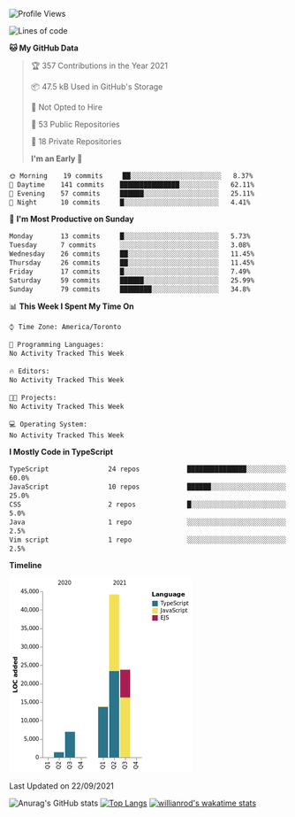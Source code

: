 <!--START_SECTION:waka-->

![Profile Views](http://img.shields.io/badge/Profile%20Views-0-blue)

![Lines of code](https://img.shields.io/badge/From%20Hello%20World%20I%27ve%20Written-90070%20lines%20of%20code-blue)

**🐱 My GitHub Data**

> 🏆 357 Contributions in the Year 2021
>
> 📦 47.5 kB Used in GitHub's Storage
>
> 🚫 Not Opted to Hire
>
> 📜 53 Public Repositories
>
> 🔑 18 Private Repositories
>
> **I'm an Early 🐤**

```text
🌞 Morning    19 commits     ██░░░░░░░░░░░░░░░░░░░░░░░   8.37%
🌆 Daytime    141 commits    ███████████████░░░░░░░░░░   62.11%
🌃 Evening    57 commits     ██████░░░░░░░░░░░░░░░░░░░   25.11%
🌙 Night      10 commits     █░░░░░░░░░░░░░░░░░░░░░░░░   4.41%

```

📅 **I'm Most Productive on Sunday**

```text
Monday       13 commits     █░░░░░░░░░░░░░░░░░░░░░░░░   5.73%
Tuesday      7 commits      ░░░░░░░░░░░░░░░░░░░░░░░░░   3.08%
Wednesday    26 commits     ██░░░░░░░░░░░░░░░░░░░░░░░   11.45%
Thursday     26 commits     ██░░░░░░░░░░░░░░░░░░░░░░░   11.45%
Friday       17 commits     █░░░░░░░░░░░░░░░░░░░░░░░░   7.49%
Saturday     59 commits     ██████░░░░░░░░░░░░░░░░░░░   25.99%
Sunday       79 commits     ████████░░░░░░░░░░░░░░░░░   34.8%

```

📊 **This Week I Spent My Time On**

```text
⌚︎ Time Zone: America/Toronto

💬 Programming Languages:
No Activity Tracked This Week

🔥 Editors:
No Activity Tracked This Week

🐱‍💻 Projects:
No Activity Tracked This Week

💻 Operating System:
No Activity Tracked This Week

```

**I Mostly Code in TypeScript**

```text
TypeScript               24 repos            ███████████████░░░░░░░░░░   60.0%
JavaScript               10 repos            ██████░░░░░░░░░░░░░░░░░░░   25.0%
CSS                      2 repos             █░░░░░░░░░░░░░░░░░░░░░░░░   5.0%
Java                     1 repo              ░░░░░░░░░░░░░░░░░░░░░░░░░   2.5%
Vim script               1 repo              ░░░░░░░░░░░░░░░░░░░░░░░░░   2.5%

```

**Timeline**

![Chart not found](https://raw.githubusercontent.com/wise-introvert/wise-introvert/master/charts/bar_graph.png)

Last Updated on 22/09/2021

<!--END_SECTION:waka-->

![Anurag's GitHub stats](https://github-readme-stats.vercel.app/api?username=wise-introvert&count_private=true&show_icons=true)
[![Top Langs](https://github-readme-stats.vercel.app/api/top-langs/?username=wise-introvert&langs_count=10)](https://github.com/anuraghazra/github-readme-stats)
[![willianrod's wakatime stats](https://github-readme-stats.vercel.app/api/wakatime?username=wiseintrovert)](https://github.com/anuraghazra/github-readme-stats)
